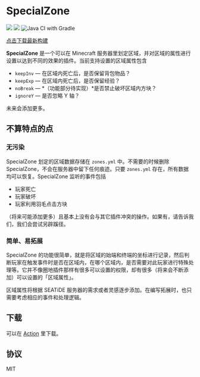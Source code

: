 # SpecialZone

![](https://img.shields.io/static/v1?label=&message=11&color=darkred&logo=java)
![](https://img.shields.io/static/v1?label=version&message=1.16.5&color=brightgreen)
![Java CI with Gradle](https://github.com/seatidemc/SpecialZone/actions/workflows/gradle.yml/badge.svg)

[点击下载最新构建](https://nightly.link/seatidemc/SpecialZone/workflows/gradle/master/SpecialZone%20latest.zip)

**SpecialZone** 是一个可以在 Minecraft 服务器里划定区域，并对区域的属性进行设置以达到不同的效果的插件。当前支持设置的区域属性包含

- `keepInv` — 在区域内死亡后，是否保留背包物品？
- `keepExp` — 在区域内死亡后，是否保留经验？
- `noBreak` — *（功能部分待实现）*是否禁止破坏区域内方块？
- `ignoreY` — 是否忽略 Y 轴？

未来会添加更多。

## 不算特点的点

### 无污染

SpecialZone 划定的区域数据存储在 `zones.yml` 中。不需要的时候删除 SpecialZone，不会在服务器中留下任何痕迹。只要 `zones.yml` 存在，所有数据均可以恢复。SpecialZone 监听的事件包括

- 玩家死亡
- 玩家破坏
- 玩家利用羽毛点击方块

（将来可能添加更多）且基本上没有会与其它插件冲突的操作。如果有，请告诉我们，我们会尝试另辟蹊径。

### 简单、易拓展

SpecialZone 的功能很简单，就是将区域的始端和终端的坐标进行记录，然后判断玩家在触发事件时是否在区域内，在哪个区域内，是否需要对此玩家进行特殊处理等。它并不像圈地插件那样有很多可以设置的权限，却有很多（将来会不断添加）可以设置的「区域属性」。

区域属性将根据 SEATiDE 服务器的需求或者灵感逐步添加。在编写拓展时，也只需要考虑相应的事件和处理逻辑。

## 下载

可以在 [Action](https://github.com/seatidemc/SpecialZone/actions) 里下载。

## 协议

MIT